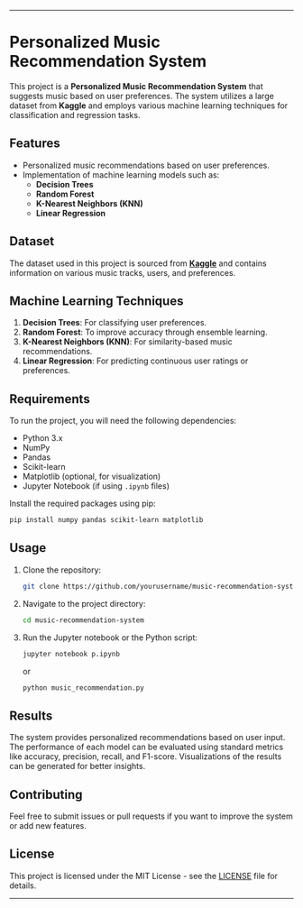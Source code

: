 

---

# Personalized Music Recommendation System

This project is a **Personalized Music Recommendation System** that suggests music based on user preferences. The system utilizes a large dataset from **Kaggle** and employs various machine learning techniques for classification and regression tasks.

## Features
- Personalized music recommendations based on user preferences.
- Implementation of machine learning models such as:
  - **Decision Trees**
  - **Random Forest**
  - **K-Nearest Neighbors (KNN)**
  - **Linear Regression**

## Dataset
The dataset used in this project is sourced from **[Kaggle](https://www.kaggle.com/)** and contains information on various music tracks, users, and preferences.

## Machine Learning Techniques
1. **Decision Trees**: For classifying user preferences.
2. **Random Forest**: To improve accuracy through ensemble learning.
3. **K-Nearest Neighbors (KNN)**: For similarity-based music recommendations.
4. **Linear Regression**: For predicting continuous user ratings or preferences.

## Requirements
To run the project, you will need the following dependencies:
- Python 3.x
- NumPy
- Pandas
- Scikit-learn
- Matplotlib (optional, for visualization)
- Jupyter Notebook (if using `.ipynb` files)

Install the required packages using pip:
```bash
pip install numpy pandas scikit-learn matplotlib
```

## Usage
1. Clone the repository:
   ```bash
   git clone https://github.com/yourusername/music-recommendation-system.git
   ```
2. Navigate to the project directory:
   ```bash
   cd music-recommendation-system
   ```
3. Run the Jupyter notebook or the Python script:
   ```bash
   jupyter notebook p.ipynb
   ```
   or
   ```bash
   python music_recommendation.py
   ```

## Results
The system provides personalized recommendations based on user input. The performance of each model can be evaluated using standard metrics like accuracy, precision, recall, and F1-score. Visualizations of the results can be generated for better insights.


## Contributing
Feel free to submit issues or pull requests if you want to improve the system or add new features.

## License
This project is licensed under the MIT License - see the [LICENSE](LICENSE) file for details.

---
